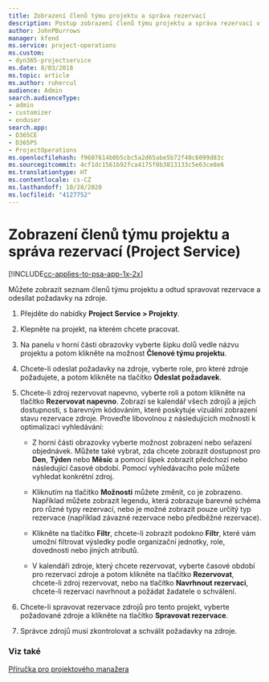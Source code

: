 ```yaml
---
title: Zobrazení členů týmu projektu a správa rezervací
description: Postup zobrazení členů týmu projektu a správa rezervací v Project Service
author: JohnPBurrows
manager: kfend
ms.service: project-operations
ms.custom:
- dyn365-projectservice
ms.date: 8/03/2018
ms.topic: article
ms.author: ruhercul
audience: Admin
search.audienceType:
- admin
- customizer
- enduser
search.app:
- D365CE
- D365PS
- ProjectOperations
ms.openlocfilehash: f9607614b0b5cbc5a2d65abe5b72f40c6099d83c
ms.sourcegitcommit: 4cf1dc1561b92fca4175f0b3813133c5e63ce8e6
ms.translationtype: HT
ms.contentlocale: cs-CZ
ms.lasthandoff: 10/28/2020
ms.locfileid: "4127752"
---
```

# <a name="view-project-team-members-and-manage-bookings-project-service"></a>Zobrazení členů týmu projektu a správa rezervací (Project Service)

[!INCLUDE[cc-applies-to-psa-app-1x-2x](../includes/cc-applies-to-psa-app-1x-2x.md)]

Můžete zobrazit seznam členů týmu projektu a odtud spravovat rezervace a odesílat požadavky na zdroje.  
  
1.  Přejděte do nabídky **Project Service > Projekty**.  
  
2.  Klepněte na projekt, na kterém chcete pracovat.  
  
3.  Na panelu v horní části obrazovky vyberte šipku dolů vedle názvu projektu a potom klikněte na možnost **Členové týmu projektu**.  
  
4.  Chcete-li odeslat požadavky na zdroje, vyberte role, pro které zdroje požadujete, a potom klikněte na tlačítko **Odeslat požadavek**.  
  
5.  Chcete-li zdroj rezervovat napevno, vyberte roli a potom klikněte na tlačítko **Rezervovat napevno**. Zobrazí se kalendář všech zdrojů a jejich dostupnosti, s barevným kódováním, které poskytuje vizuální zobrazení stavu rezervace zdroje. Proveďte libovolnou z následujících možností k optimalizaci vyhledávání:  
  
    -   Z horní části obrazovky vyberte možnost zobrazení nebo seřazení objednávek. Můžete také vybrat, zda chcete zobrazit dostupnost pro **Den**, **Týden** nebo **Měsíc** a pomocí šipek zobrazit předchozí nebo následující časové období. Pomocí vyhledávacího pole můžete vyhledat konkrétní zdroj.  
  
    -   Kliknutím na tlačítko **Možnosti** můžete změnit, co je zobrazeno. Například můžete zobrazit legendu, která zobrazuje barevné schéma pro různé typy rezervací, nebo je možné zobrazit pouze určitý typ rezervace (například závazné rezervace nebo předběžné rezervace).  
  
    -   Klikněte na tlačítko **Filtr**, chcete-li zobrazit podokno **Filtr**, které vám umožní filtrovat výsledky podle organizační jednotky, role, dovednosti nebo jiných atributů.  
  
    -   V kalendáři zdroje, který chcete rezervovat, vyberte časové období pro rezervaci zdroje a potom klikněte na tlačítko **Rezervovat**, chcete-li zdroj rezervovat, nebo na tlačítko **Navrhnout rezervaci**, chcete-li rezervaci navrhnout a požádat žadatele o schválení.  
  
6.  Chcete-li spravovat rezervace zdrojů pro tento projekt, vyberte požadované zdroje a klikněte na tlačítko **Spravovat rezervace**.  
  
7.  Správce zdrojů musí zkontrolovat a schválit požadavky na zdroje.  
  
### <a name="see-also"></a>Viz také  
 [Příručka pro projektového manažera](../psa/project-manager-guide.md)
